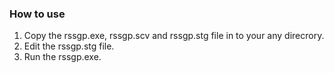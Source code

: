 ### How to use
1. Copy the rssgp.exe, rssgp.scv and rssgp.stg file in to your any direcrory.
2. Edit the rssgp.stg file.
3. Run the rssgp.exe.
